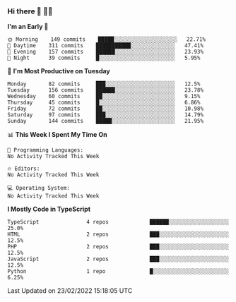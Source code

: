 ### Hi there 👋 🧑‍💻

<!--START_SECTION:waka-->
**I'm an Early 🐤** 

```text
🌞 Morning    149 commits    █████░░░░░░░░░░░░░░░░░░░░   22.71% 
🌆 Daytime    311 commits    ███████████░░░░░░░░░░░░░░   47.41% 
🌃 Evening    157 commits    ██████░░░░░░░░░░░░░░░░░░░   23.93% 
🌙 Night      39 commits     █░░░░░░░░░░░░░░░░░░░░░░░░   5.95%

```
📅 **I'm Most Productive on Tuesday** 

```text
Monday       82 commits     ███░░░░░░░░░░░░░░░░░░░░░░   12.5% 
Tuesday      156 commits    ██████░░░░░░░░░░░░░░░░░░░   23.78% 
Wednesday    60 commits     ██░░░░░░░░░░░░░░░░░░░░░░░   9.15% 
Thursday     45 commits     █░░░░░░░░░░░░░░░░░░░░░░░░   6.86% 
Friday       72 commits     ██░░░░░░░░░░░░░░░░░░░░░░░   10.98% 
Saturday     97 commits     ███░░░░░░░░░░░░░░░░░░░░░░   14.79% 
Sunday       144 commits    █████░░░░░░░░░░░░░░░░░░░░   21.95%

```


📊 **This Week I Spent My Time On** 

```text
💬 Programming Languages: 
No Activity Tracked This Week

🔥 Editors: 
No Activity Tracked This Week

💻 Operating System: 
No Activity Tracked This Week

```

**I Mostly Code in TypeScript** 

```text
TypeScript               4 repos             ██████░░░░░░░░░░░░░░░░░░░   25.0% 
HTML                     2 repos             ███░░░░░░░░░░░░░░░░░░░░░░   12.5% 
PHP                      2 repos             ███░░░░░░░░░░░░░░░░░░░░░░   12.5% 
JavaScript               2 repos             ███░░░░░░░░░░░░░░░░░░░░░░   12.5% 
Python                   1 repo              █░░░░░░░░░░░░░░░░░░░░░░░░   6.25%

```



 Last Updated on 23/02/2022 15:18:05 UTC
<!--END_SECTION:waka-->